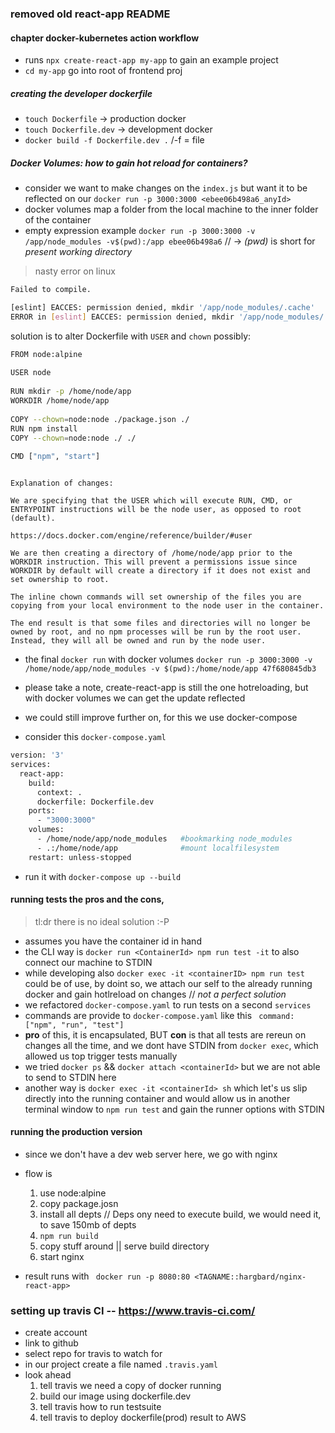 ### removed old react-app README

#### chapter docker-kubernetes action workflow

* runs `npx create-react-app my-app` to gain an example project
* `cd my-app` go into root of frontend proj

##### creating the developer dockerfile
* `touch Dockerfile` -> production docker
* `touch Dockerfile.dev` -> development docker
* `docker build -f Dockerfile.dev .` /-f = file

##### Docker Volumes: how to gain hot reload for containers?
* consider we want to make changes on the `index.js` but want it to be reflected on our `docker run -p 3000:3000 <ebee06b498a6_anyId>`
* docker volumes map a folder from the local machine to the inner folder of the container
* empty expression example `docker run -p 3000:3000 -v /app/node_modules -v$(pwd):/app ebee06b498a6` // -> *(pwd)* is short for *present working directory*

> nasty error on linux
```bash
Failed to compile.

[eslint] EACCES: permission denied, mkdir '/app/node_modules/.cache'
ERROR in [eslint] EACCES: permission denied, mkdir '/app/node_modules/.cache'
```
solution is to alter Dockerfile with `USER` and `chown` possibly:
```bash
FROM node:alpine
 
USER node
 
RUN mkdir -p /home/node/app
WORKDIR /home/node/app
 
COPY --chown=node:node ./package.json ./
RUN npm install
COPY --chown=node:node ./ ./
 
CMD ["npm", "start"]
```
```

Explanation of changes:

We are specifying that the USER which will execute RUN, CMD, or ENTRYPOINT instructions will be the node user, as opposed to root (default).

https://docs.docker.com/engine/reference/builder/#user

We are then creating a directory of /home/node/app prior to the WORKDIR instruction. This will prevent a permissions issue since WORKDIR by default will create a directory if it does not exist and set ownership to root.

The inline chown commands will set ownership of the files you are copying from your local environment to the node user in the container.

The end result is that some files and directories will no longer be owned by root, and no npm processes will be run by the root user. Instead, they will all be owned and run by the node user.
```

* the final `docker run` with docker volumes
`docker run -p 3000:3000 -v /home/node/app/node_modules -v $(pwd):/home/node/app 47f680845db3`
* please take a note, create-react-app is still the one hotreloading, but with docker volumes we can get the update reflected

* we could still improve further on, for this we use docker-compose
* consider this `docker-compose.yaml`
```bash
version: '3'
services:
  react-app:
    build:
      context: .
      dockerfile: Dockerfile.dev
    ports:
      - "3000:3000"
    volumes: 
      - /home/node/app/node_modules   #bookmarking node_modules
      - .:/home/node/app              #mount localfilesystem
    restart: unless-stopped
```
* run it with
`docker-compose up --build`


#### running tests the pros and the cons, 
> tl:dr there is no ideal solution :-P
* assumes you have the container id in hand
* the CLI way is `docker run <ContainerId> npm run test -it` to also connect our machine to STDIN
* while developing also `docker exec -it <containerID> npm run test` could be of use, by doint so, we attach our self to the already running docker and gain hotlreload on changes // *not a perfect solution*
* we refactored `docker-compose.yaml` to run tests on a second `services`
* commands are provide to `docker-compose.yaml` like this ` command: ["npm", "run", "test"]`
* **pro** of this, it is encapsulated, BUT **con** is that all tests are rereun on changes all the time, and we dont have STDIN from `docker exec`, which allowed us top trigger tests manually
* we tried `docker ps` && `docker attach <containerId>` but we are not able to send to STDIN here
* another way is `docker exec -it <containerId> sh` which let's us slip directly into the running container and would allow us in another terminal window to `npm run test` and gain the runner options with STDIN

#### running the production version
* since we don't have a dev web server here, we go with nginx
* flow is
  1. use node:alpine
  2. copy package.josn
  3. install all depts // Deps ony need to execute build, we would need it, to save 150mb of depts
  4. `npm run build`
  5. copy stuff around || serve build directory
  6. start nginx

* result runs  with ` docker run -p 8080:80 <TAGNAME::hargbard/nginx-react-app>`

### setting up travis CI -- https://www.travis-ci.com/
* create account
* link to github
* select repo for travis to watch for
* in our project create a file named `.travis.yaml`
* look ahead
  1. tell travis we need a copy of docker running
  2. build our image using dockerfile.dev
  3. tell travis how to run testsuite
  4. tell travis to deploy dockerfile(prod) result to AWS









